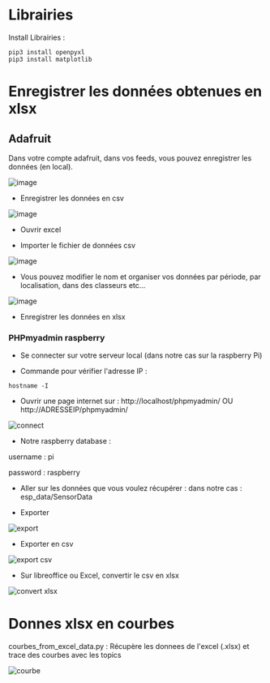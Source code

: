 
# Librairies

Install Librairies :
```
pip3 install openpyxl
pip3 install matplotlib
```

# Enregistrer les données obtenues en xlsx

## Adafruit

Dans votre compte adafruit, dans vos feeds, vous pouvez enregistrer les données (en local).

![image](https://user-images.githubusercontent.com/114569016/213159129-e463fde0-450d-466e-a237-f9878bdd5949.png)

- Enregistrer les données en csv

![image](https://user-images.githubusercontent.com/114569016/213160177-dc19ae3c-308c-4914-9d90-1dfcfae9c11e.png)

- Ouvrir excel

- Importer le fichier de données csv 

![image](https://user-images.githubusercontent.com/114569016/213159948-23fd222c-c309-400a-8eee-ddd039d89e36.png)

- Vous pouvez modifier le nom et organiser vos données par période, par localisation, dans des classeurs etc...

![image](https://user-images.githubusercontent.com/114569016/213160893-281aad4d-f849-4886-98c6-07665778d6ec.png)

- Enregistrer les données en xlsx

### PHPmyadmin raspberry

- Se connecter sur votre serveur local (dans notre cas sur la raspberry Pi)

- Commande pour vérifier l'adresse IP : 
```
hostname -I
```

- Ouvrir une page internet sur : http://localhost/phpmyadmin/ OU http://ADRESSEIP/phpmyadmin/

![connect](https://user-images.githubusercontent.com/114569016/213706180-61395d9f-d97e-42cd-addb-1098cbd7ce4a.png)

- Notre raspberry database : 

username : pi

password : raspberry

- Aller sur les données que vous voulez récupérer : dans notre cas : esp_data/SensorData

- Exporter

![export](https://user-images.githubusercontent.com/114569016/213706227-256ec995-9484-42dc-ba68-ebc5e9f0f04b.png)

- Exporter en csv

![export csv](https://user-images.githubusercontent.com/114569016/213706386-ffb22dd7-2355-4e02-b90d-9ab405bc1c90.png)

- Sur libreoffice ou Excel, convertir le csv en xlsx

![convert xlsx](https://user-images.githubusercontent.com/114569016/213706549-baadc74f-0b49-40b1-af1b-b292a28f65fc.png)


# Donnes xlsx en courbes  

courbes_from_excel_data.py : Récupère les donnees de l'excel (.xlsx) et trace des courbes avec les topics

![courbe](https://user-images.githubusercontent.com/114569016/213712374-87381ecd-51c0-47be-9246-88c450b854fb.png)



